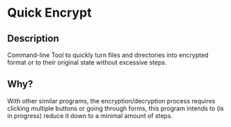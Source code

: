 # Quick Encrypt



## Description
Command-line Tool to quickly turn files and directories into encrypted format
or to their original state without excessive steps.



## Why?
With other similar programs, the encryption/decryption process requires clicking multiple buttons 
or going through forms, this program intends to (is in progress) reduce it down 
to a minimal amount of steps.
